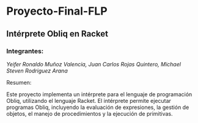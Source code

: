 # Proyecto-Final-FLP
## Intérprete Obliq en Racket
### Integrantes:

_Yeifer Ronaldo Muñoz Valencia,_
_Juan Carlos Rojas Quintero,_
_Michael Steven Rodriguez Arana_

Resumen:

Este proyecto implementa un intérprete para el lenguaje de programación Obliq, utilizando el lenguaje Racket. El intérprete permite ejecutar programas Obliq, incluyendo la evaluación de expresiones, la gestión de objetos, el manejo de procedimientos y la ejecución de primitivas.

